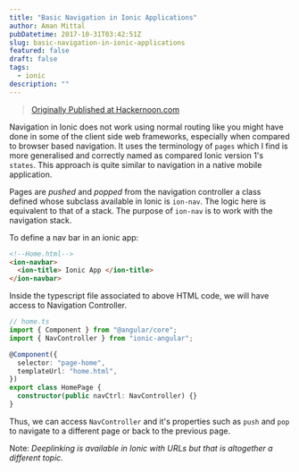 ```yaml
---
title: "Basic Navigation in Ionic Applications"
author: Aman Mittal
pubDatetime: 2017-10-31T03:42:51Z
slug: basic-navigation-in-ionic-applications
featured: false
draft: false
tags:
  - ionic
description: ""
---
```


> [Originally Published at Hackernoon.com](https://medium.com/hackernoon/https-medium-com-amanhimself-basic-navigation-in-ionic-applications-ecb199cdf15b)

Navigation in Ionic does not work using normal routing like you might have done in some of the client side web frameworks, especially when compared to browser based navigation. It uses the terminology of `pages` which I find is more generalised and correctly named as compared Ionic version 1's `states`. This approach is quite similar to navigation in a native mobile application.

Pages are _pushed_ and _popped_ from the navigation controller a class defined whose subclass available in Ionic is `ion-nav`. The logic here is equivalent to that of a stack. The purpose of `ion-nav` is to work with the navigation stack.

To define a nav bar in an ionic app:

```html
<!--Home.html-->
<ion-navbar>
  <ion-title> Ionic App </ion-title>
</ion-navbar>
```

Inside the typescript file associated to above HTML code, we will have access to Navigation Controller.

```ts
// home.ts
import { Component } from "@angular/core";
import { NavController } from "ionic-angular";

@Component({
  selector: "page-home",
  templateUrl: "home.html",
})
export class HomePage {
  constructor(public navCtrl: NavController) {}
}
```

Thus, we can access `NavController` and it's properties such as `push` and `pop` to navigate to a different page or back to the previous page.

Note: _Deeplinking is available in Ionic with URLs but that is altogether a different topic._
